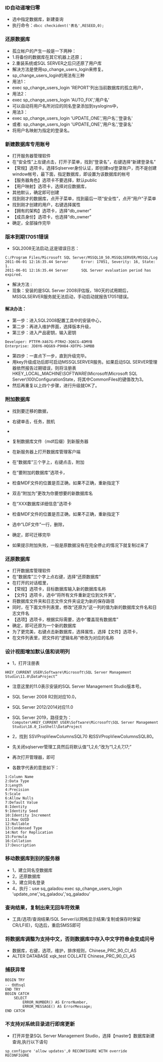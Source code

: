 ### ID自动递增归零
- 选中指定数据库，新建查询
- 执行命令：`dbcc checkident('表名',RESEED,0);`

### 还原数据库
- 孤立帐户的产生一般是一下两种：
- 1.将备份的数据库在其它机器上还原；
- 2.重装系统或SQL SERVER之后只还原了用户库
- 解决方法是使用sp_change_users_login来修复。
- sp_change_users_login的用法有三种
- 用法1：
- exec sp_change_users_login 'REPORT'列出当前数据库的孤立用户，
- 用法2：
- exec sp_change_users_login 'AUTO_FIX','用户名'
- 可以自动将用户名所对应的同名登录添加到syslogins中，
- 用法3：
- exec sp_change_users_login 'UPDATE_ONE','用户名','登录名'
- 或者: sp_change_users_login 'UPDATE_ONE','用户名','登录名'
- 将用户名映射为指定的登录名。

### 新建数据库专用账号
- 打开服务器管理软件
- 在“安全性”上左键点击，打开子菜单，找到“登录名”，右键选择“新建登录名”
- 【常规】选项卡。选择Sqlserver身份认证，即创建sql登录账户，而不是创建window帐号，最下面，指定数据库，即设置为该数据库的帐号
- 【服务器角色】选项卡不要选择，默认public
- 【用户映射】选项卡，选择对应数据库，
- 其他默认，确定即可创建
- 找到刚才的数据库，点开子菜单，找到最后一项“安全性”，点开“用户”子菜单
- 找到刚才创建的用户，右键选择属性
- 【拥有的架构】选项卡，选择“db_owner”
- 【成员身份】选项卡，也选择“db_owner”
- 确定，全部操作完毕

### 版本到期17051错误
- SQL2008无法启动,这是错误日志：
```
C:/Program Files/Microsoft SQL Server/MSSQL10_50.MSSQLSERVER/MSSQL/Log
2011-06-01 12:16:35.44 Server      Error: 17051, Severity: 16, State: 1.
2011-06-01 12:16:35.44 Server      SQL Server evaluation period has expired.
```
- 解决方法 : 
- 现象：安装的是SQL Server 2008评估版，180天的试用期后，MSSQLSERVER服务就无法启动，手动启动就报告17051错误。

#### 解决办法：
- 第一步：进入SQL2008配置工具中的安装中心，
- 第二步：再进入维护界面，选择版本升级，
- 第三步：进入产品密钥，输入密钥
```
Developer: PTTFM-X467G-P7RH2-3Q6CG-4DMYB
Enterprise: JD8Y6-HQG69-P9H84-XDTPG-34MBB
```
- 第四步：一直点下一步，直到升级完毕。
- 用key升级成功后即可启动MSSQLSERVER服务。如果启动SQL SERVER管理器依然报告过期错误，则将注册表HKEY_LOCAL_MACHINE\SOFTWARE\\Microsoft\Microsoft SQL Server\100\ConfigurationState，将其中CommonFiles的键值改为3。
- 然后再重复以上四个步骤，进行升级就OK了。

### 附加数据库
- 找到要迁移的数据，
- 右键单击，任务，脱机
- 
- 复制数据库文件（mdf后缀）到新服务器
- 在新服务器上打开数据库管理客户端
- 在“数据库”三个字上，右键点击，附加

- 在“要附加的数据库”选项卡，
- 检查MDF文件的位置是否正确，如果不正确，重新指定下
- 双击“附加为”更改为你要想要的新数据库名

- 在“XXX数据库详细信息”选项卡
- 检查MDF文件的位置是否正确，如果不正确，重新指定下
- 选中“LDF文件”一行，删除，

- 确定，即可迁移完毕
- 如果提示附加失败，一般是原数据没有在完全停止的情况下就复制过来了

### 还原数据库
- 打开数据库管理软件
- 在“数据库”三个字上点右键，选择“还原数据库”
- 在打开的对话框里，
- 【常规】选项卡，目标数据库输入新的数据库名称
- 【文件】选项卡，选中“将所有文件重新定位到文件夹”，
- 将数据库文件夹和日志文件文件夹设定为新的保存路径
- 同时，在下面文件列表里，修改“还原为”这一列的值为新的数据库文件名和日志文件名
- 【选项】选项卡，根据实际需要，选中“覆盖现有数据库”
- 确定，即可还原为一个新的数据库
- 为了更完美，右键点击新数据库，选择属性，选择【文件】选项卡，
- 在文件列表里，把文件的“逻辑名称”修改为对应的名称

### 设计视图增加默认值和说明列
- 1，打开注册表
```
HKEY_CURRENT_USER\Software\Microsoft\SQL Server Management Studio\11.0\DataProject”
```
- 注意这里的11.0表示安装的SQL Server Management Studio版本号。
- SQL Server 2008 R2则对应10.0，
- SQL Server 2012/2014对应11.0
- SQL Server 2019，路径变为：`Computer\HKEY_CURRENT_USER\Software\Microsoft\SQL Server Management Studio\18.0_IsoShell\DataProject`

- 2，找到 SSVPropViewColumnsSQL70 和SSVPropViewColumnsSQL80。
- 先关闭sqlserver管理工具然后将默认值“1,2,6;”改为“1,2,6,7,17;”
- 再次打开管理器，即可


- 各数字代表的意思如下：
```
1:Column Name
2:Data Type
3:Length
4:Precision
5:Scale
6:Allow Nulls
7:Default Value
8:Identity
9:Identity Seed
10:Identity Increment
11:Row GUID
12:Nullable
13:Condensed Type
14:Not for Replication
15:Formula
16:Collation
17:Description
```

### 移动数据库到别的服务器
- 1，建立同名空数据库
- 2，还原数据库
- 3，建立同名登录
- 4，执行：use sq_galadou exec sp_change_users_login 'update_one','sq_galadou','sq_galadou'

### 查询结果，复制出来无回车符效果
- 工具/选项/查询结果/SQL Server/以网格显示结果/复制或保存时保留CR/LF(E)，勾选后，重启SMSS即可

### 将数据库调整为支持中文，否则数据库中存入中文字符串会变成问号
- 数据库，右键，选项，维护，排序规则，Chinese_PRC_90_CI_AS
- ALTER DATABASE xqk_test COLLATE Chinese_PRC_90_CI_AS

### 捕获异常
```
BEGIN TRY
-- 你的sql
END TRY
BEGIN CATCH
    SELECT
        ERROR_NUMBER() AS ErrorNumber,
        ERROR_MESSAGE() AS ErrorMessage;
END CATCH
```

### 不支持对系统目录进行即席更新
- 打开并登录SQL Server Management Studio，选择【master】数据库新建查询,执行以下语句
```
sp_configure 'allow updates',0 RECONFIGURE WITH override
RECONFIGURE
```
